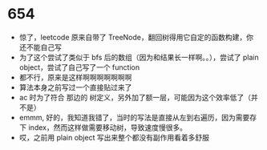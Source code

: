 # 654

- 惊了，leetcode 原来自带了 TreeNode，翻回树得用它自定的函数构建，你还不能自己写
- 为了这个尝试了类似于 bfs 后的数组（因为和结果长一样啊。。），尝试了 plain object，尝试了自己写了一个 function
- 都不行，原来是这样啊啊啊啊啊啊啊
- 算法本身之前写过一个直接贴过来了
- ac 时为了符合 那边的 树定义，另外加了额一层，可能因为这个效率低了（并不是）
- emmm, 好的，我知道我错了，当时的写法是直接从左到右遍历，因为需要存下 index，然而这样做需要移动树，导致速度慢很多。
- 哎，之前用 plain object 写出来整个都没有副作用看着多舒服
